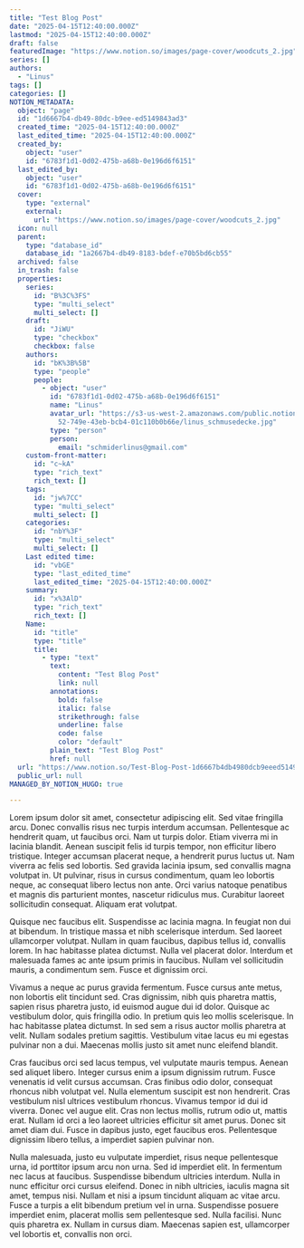 ```yaml
---
title: "Test Blog Post"
date: "2025-04-15T12:40:00.000Z"
lastmod: "2025-04-15T12:40:00.000Z"
draft: false
featuredImage: "https://www.notion.so/images/page-cover/woodcuts_2.jpg"
series: []
authors:
  - "Linus"
tags: []
categories: []
NOTION_METADATA:
  object: "page"
  id: "1d6667b4-db49-80dc-b9ee-ed5149843ad3"
  created_time: "2025-04-15T12:40:00.000Z"
  last_edited_time: "2025-04-15T12:40:00.000Z"
  created_by:
    object: "user"
    id: "6783f1d1-0d02-475b-a68b-0e196d6f6151"
  last_edited_by:
    object: "user"
    id: "6783f1d1-0d02-475b-a68b-0e196d6f6151"
  cover:
    type: "external"
    external:
      url: "https://www.notion.so/images/page-cover/woodcuts_2.jpg"
  icon: null
  parent:
    type: "database_id"
    database_id: "1a2667b4-db49-8183-bdef-e70b5bd6cb55"
  archived: false
  in_trash: false
  properties:
    series:
      id: "B%3C%3FS"
      type: "multi_select"
      multi_select: []
    draft:
      id: "JiWU"
      type: "checkbox"
      checkbox: false
    authors:
      id: "bK%3B%5B"
      type: "people"
      people:
        - object: "user"
          id: "6783f1d1-0d02-475b-a68b-0e196d6f6151"
          name: "Linus"
          avatar_url: "https://s3-us-west-2.amazonaws.com/public.notion-static.com/f4e93f\
            52-749e-43eb-bcb4-01c110b0b66e/linus_schmusedecke.jpg"
          type: "person"
          person:
            email: "schmiderlinus@gmail.com"
    custom-front-matter:
      id: "c~kA"
      type: "rich_text"
      rich_text: []
    tags:
      id: "jw%7CC"
      type: "multi_select"
      multi_select: []
    categories:
      id: "nbY%3F"
      type: "multi_select"
      multi_select: []
    Last edited time:
      id: "vbGE"
      type: "last_edited_time"
      last_edited_time: "2025-04-15T12:40:00.000Z"
    summary:
      id: "x%3AlD"
      type: "rich_text"
      rich_text: []
    Name:
      id: "title"
      type: "title"
      title:
        - type: "text"
          text:
            content: "Test Blog Post"
            link: null
          annotations:
            bold: false
            italic: false
            strikethrough: false
            underline: false
            code: false
            color: "default"
          plain_text: "Test Blog Post"
          href: null
  url: "https://www.notion.so/Test-Blog-Post-1d6667b4db4980dcb9eeed5149843ad3"
  public_url: null
MANAGED_BY_NOTION_HUGO: true

---
```



Lorem ipsum dolor sit amet, consectetur adipiscing elit. Sed vitae fringilla arcu. Donec convallis risus nec turpis interdum accumsan. Pellentesque ac hendrerit quam, ut faucibus orci. Nam ut turpis dolor. Etiam viverra mi in lacinia blandit. Aenean suscipit felis id turpis tempor, non efficitur libero tristique. Integer accumsan placerat neque, a hendrerit purus luctus ut. Nam viverra ac felis sed lobortis. Sed gravida lacinia ipsum, sed convallis magna volutpat in. Ut pulvinar, risus in cursus condimentum, quam leo lobortis neque, ac consequat libero lectus non ante. Orci varius natoque penatibus et magnis dis parturient montes, nascetur ridiculus mus. Curabitur laoreet sollicitudin consequat. Aliquam erat volutpat.


Quisque nec faucibus elit. Suspendisse ac lacinia magna. In feugiat non dui at bibendum. In tristique massa et nibh scelerisque interdum. Sed laoreet ullamcorper volutpat. Nullam in quam faucibus, dapibus tellus id, convallis lorem. In hac habitasse platea dictumst. Nulla vel placerat dolor. Interdum et malesuada fames ac ante ipsum primis in faucibus. Nullam vel sollicitudin mauris, a condimentum sem. Fusce et dignissim orci.


Vivamus a neque ac purus gravida fermentum. Fusce cursus ante metus, non lobortis elit tincidunt sed. Cras dignissim, nibh quis pharetra mattis, sapien risus pharetra justo, id euismod augue dui id dolor. Quisque ac vestibulum dolor, quis fringilla odio. In pretium quis leo mollis scelerisque. In hac habitasse platea dictumst. In sed sem a risus auctor mollis pharetra at velit. Nullam sodales pretium sagittis. Vestibulum vitae lacus eu mi egestas pulvinar non a dui. Maecenas mollis justo sit amet nunc eleifend blandit.


Cras faucibus orci sed lacus tempus, vel vulputate mauris tempus. Aenean sed aliquet libero. Integer cursus enim a ipsum dignissim rutrum. Fusce venenatis id velit cursus accumsan. Cras finibus odio dolor, consequat rhoncus nibh volutpat vel. Nulla elementum suscipit est non hendrerit. Cras vestibulum nisl ultrices vestibulum rhoncus. Vivamus tempor id dui id viverra. Donec vel augue elit. Cras non lectus mollis, rutrum odio ut, mattis erat. Nullam id orci a leo laoreet ultricies efficitur sit amet purus. Donec sit amet diam dui. Fusce in dapibus justo, eget faucibus eros. Pellentesque dignissim libero tellus, a imperdiet sapien pulvinar non.


Nulla malesuada, justo eu vulputate imperdiet, risus neque pellentesque urna, id porttitor ipsum arcu non urna. Sed id imperdiet elit. In fermentum nec lacus at faucibus. Suspendisse bibendum ultricies interdum. Nulla in nunc efficitur orci cursus eleifend. Donec in nibh ultricies, iaculis magna sit amet, tempus nisi. Nullam et nisi a ipsum tincidunt aliquam ac vitae arcu. Fusce a turpis a elit bibendum pretium vel in urna. Suspendisse posuere imperdiet enim, placerat mollis sem pellentesque sed. Nulla facilisi. Nunc quis pharetra ex. Nullam in cursus diam. Maecenas sapien est, ullamcorper vel lobortis et, convallis non orci.

